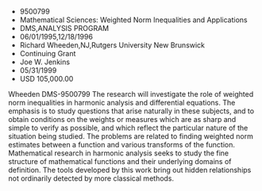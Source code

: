 
* 9500799
* Mathematical Sciences: Weighted Norm Inequalities and Applications
* DMS,ANALYSIS PROGRAM
* 06/01/1995,12/18/1996
* Richard Wheeden,NJ,Rutgers University New Brunswick
* Continuing Grant
* Joe W. Jenkins
* 05/31/1999
* USD 105,000.00

Wheeden DMS-9500799 The research will investigate the role of weighted norm
inequalities in harmonic analysis and differential equations. The emphasis is to
study questions that arise naturally in these subjects, and to obtain conditions
on the weights or measures which are as sharp and simple to verify as possible,
and which reflect the particular nature of the situation being studied. The
problems are related to finding weighted norm estimates between a function and
various transforms of the function. Mathematical research in harmonic analysis
seeks to study the fine structure of mathematical functions and their underlying
domains of definition. The tools developed by this work bring out hidden
relationships not ordinarily detected by more classical methods.
